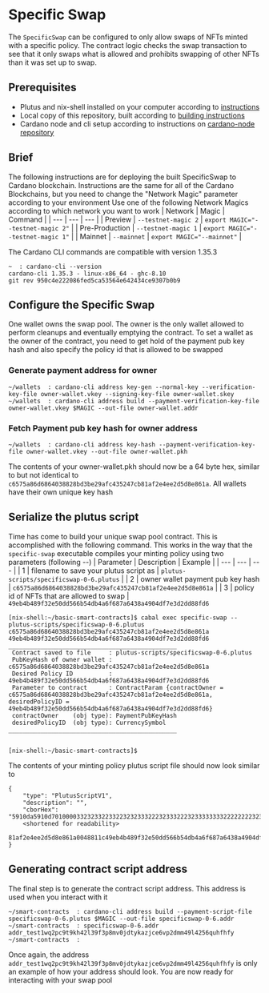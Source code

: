 # Specific Swap
The `SpecificSwap` can be configured to only allow swaps of NFTs minted with a specific policy. The contract logic checks the swap transaction to see that it only swaps what is allowed and prohibits swapping of other NFTs than it was set up to swap.

## Prerequisites
- Plutus and nix-shell installed on your computer according to [instructions](installing-plutus.md)
- Local copy of this repository, built according to [building instructions](building-the-basic-smart-contracts-repo.md)
- Cardano node and cli setup according to instructions on [cardano-node repository](https://github.com/input-output-hk/cardano-node)

## Brief
The following instructions are for deploying the built SpecificSwap to Cardano blockchain.
Instructions are the same for all of the Cardano Blockchains, but you need to change the
"Network Magic" parameter according to your environment
Use one of the following Network Magics according to which network you want to work
| Network | Magic | Command |
| --- | --- | --- |
| Preview | `--testnet-magic 2` | `export MAGIC="--testnet-magic 2"` |
| Pre-Production | `--testnet-magic 1` | `export MAGIC="--testnet-magic 1"` |
| Mainnet | `--mainnet` | `export MAGIC="--mainnet"` |

The Cardano CLI commands are compatible with version 1.35.3
```
~  : cardano-cli --version
cardano-cli 1.35.3 - linux-x86_64 - ghc-8.10
git rev 950c4e222086fed5ca53564e642434ce9307b0b9
```

## Configure the Specific Swap
One wallet owns the swap pool. The owner is the only wallet allowed to perform cleanups and eventually emptying the contract. To set a wallet as the owner of the contract, you need to get hold of the payment pub key hash and also specify the policy id that is allowed to be swapped

### Generate payment address for owner
```
~/wallets  : cardano-cli address key-gen --normal-key --verification-key-file owner-wallet.vkey --signing-key-file owner-wallet.skey
~/wallets  : cardano-cli address build --payment-verification-key-file owner-wallet.vkey $MAGIC --out-file owner-wallet.addr
```

### Fetch Payment pub key hash for owner address
```
~/wallets  : cardano-cli address key-hash --payment-verification-key-file owner-wallet.vkey --out-file owner-wallet.pkh
```

The contents of your owner-wallet.pkh should now be a 64 byte hex, similar to but not identical to `c6575a86d6864038828bd3be29afc435247cb81af2e4ee2d5d8e861a`. 
All wallets have their own unique key hash

## Serialize the plutus script
Time has come to build your unique swap pool contract. This is accomplished with the following command.
This works in the way that the `specific-swap` executable compiles your minting policy using two parameters (following --)
| Parameter | Description | Example |
| --- | --- | --- |
| 1 | filename to save your plutus script as | `plutus-scripts/specificswap-0-6.plutus` |
| 2 | owner wallet payment pub key hash | `c6575a86d6864038828bd3be29afc435247cb81af2e4ee2d5d8e861a` |
| 3 | policy id of NFTs that are allowed to swap | `49eb4b489f32e50dd566b54db4a6f687a6438a4904df7e3d2dd88fd6`

```
[nix-shell:~/basic-smart-contracts]$ cabal exec specific-swap -- plutus-scripts/specificswap-0-6.plutus c6575a86d6864038828bd3be29afc435247cb81af2e4ee2d5d8e861a 49eb4b489f32e50dd566b54db4a6f687a6438a4904df7e3d2dd88fd6
_______________________________________________
 Contract saved to file     : plutus-scripts/specificswap-0-6.plutus
 PubKeyHash of owner wallet : c6575a86d6864038828bd3be29afc435247cb81af2e4ee2d5d8e861a
 Desired Policy ID          : 49eb4b489f32e50dd566b54db4a6f687a6438a4904df7e3d2dd88fd6
 Parameter to contract      : ContractParam {contractOwner = c6575a86d6864038828bd3be29afc435247cb81af2e4ee2d5d8e861a, desiredPolicyID = 49eb4b489f32e50dd566b54db4a6f687a6438a4904df7e3d2dd88fd6}
 contractOwner    (obj type): PaymentPubKeyHash
 desiredPolicyID  (obj type): CurrencySymbol
_______________________________________________


[nix-shell:~/basic-smart-contracts]$ 
```
The contents of your minting policy plutus script file should now look similar to
```
{
    "type": "PlutusScriptV1",
    "description": "",
    "cborHex": "5910da5910d701000033232332233223232333222323332223233333333222222223233322232333322223232332232333222323332223232
    <shortened for readability>
    81af2e4ee2d5d8e861a0048811c49eb4b489f32e50dd566b54db4a6f687a6438a4904df7e3d2dd88fd60022123300100300220011"
}

```

## Generating contract script address
The final step is to generate the contract script address. This address is used when you interact with it

```
~/smart-contracts  : cardano-cli address build --payment-script-file specificswap-0-6.plutus $MAGIC --out-file specificswap-0-6.addr
~/smart-contracts  : specificswap-0-6.addr 
addr_test1wq2pc9t9kh42l39f3p8mv0jdtykazjce6vp2dmm49l4256quhfhfy
~/smart-contracts  : 
```
Once again, the address `addr_test1wq2pc9t9kh42l39f3p8mv0jdtykazjce6vp2dmm49l4256quhfhfy` is only an example of how your address should look.
You are now ready for interacting with your swap pool
